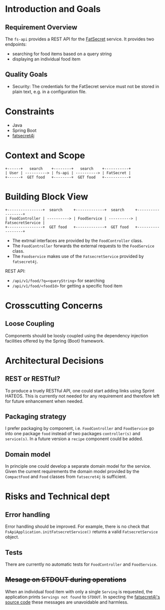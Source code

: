 # Introduction and Goals

## Requirement Overview

The `fs-api` provides a REST API for the
[FatSecret](https://fatsecret.com) service. It provides two endpoints:

* searching for food items based on a query string
* displaying an individual food item

## Quality Goals

* Security: The credentials for the FatSecret service must not be stored
  in plain text, e.g. in a configuration file.

# Constraints

* Java
* Spring Boot
* [fatsecret4j](https://www.fatsecret4j.com/)

# Context and Scope

```
+------+   search    +--------+   search    +-----------+
| User | ----------> | fs-api | ----------> | FatSecret |
+------+  GET food   +--------+  GET food   +-----------+
```

# Building Block View

```
+----------------+  search     +-------------+  search     +------------------+
| FoodController | ----------> | FoodService | ----------> | FatsecretService |
+----------------+  GET food   +-------------+  GET food   +------------------+
```

* The extrnal interfaces are provided by the `FoodController` class.
* The `FoodController` forwards the external requests to the
  `FoodService` class.
* The `Foodservice` makes use of the `FatsecretService` provided by
  `fatsecret4j`.

REST API:
* `/api/v1/food/?q=<queryString>` for searching
* `/api/v1/food/<foodId>` for getting a specific food item

# Crosscutting Concerns

## Loose Coupling

Components should be loosly coupled using the dependency injection
facilities offered by the Spring (Boot) framework.

# Architectural Decisions

## REST or RESTful?

To produce a truely RESTful API, one could start adding links using
Sprint HATEOS. This is currently not needed for any requirement and
therefore left for future enhancement when needed.


## Packaging strategy

I prefer packaging by component, i.e. `FoodController` and `FoodService`
go into one package `food` instead of two packages `controller(s)` and
`service(s)`. In a future version a `recipe` component could be added.


## Domain model

In principle one could develop a separate domain model for the service.
Given the current requirements the domain model provided by the
`CompactFood` and `Food` classes from `fatsecret4j` is sufficient.

# Risks and Technical dept

## Error handling

Error handling should be improved. For example, there is no check that
`FsApiApplication.initFatsecretService()` returns a valid
`FatsecretService` object.

## Tests

There are currently no automatic tests for `FoodController` and
`FoodService`.

## ~~Mesage on STDOUT during operations~~

When an individual food item with only a single `Serving` is requested,
the application prints `Servings not found` to `STDOUT`. In specting the
[fatsecret4j's source
code](https://github.com/fatsecret/fatsecret4j/blob/0cdeb5eb0af29f8dd0dfa0c6d90c4caf12731fb3/src/main/java/com/fatsecret/platform/utils/FoodUtility.java#L59-L65)
these messages are unavoidable and harmless.
